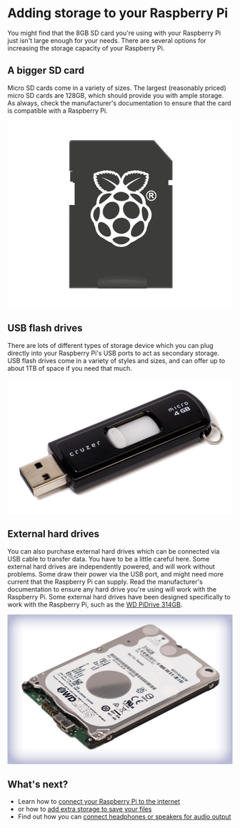 # Adding storage to your Raspberry Pi

You might find that the 8GB SD card you're using with your Raspberry Pi just isn't large enough for your needs. There are several options for increasing the storage capacity of your Raspberry Pi.

## A bigger SD card

Micro SD cards come in a variety of sizes. The largest (reasonably priced) micro SD cards are 128GB, which should provide you with ample storage. As always, check the manufacturer's documentation to ensure that the card is compatible with a Raspberry Pi.

![](images/noobs-card.png)

## USB flash drives

There are lots of different types of storage device which you can plug directly into your Raspberry Pi's USB ports to act as secondary storage. USB flash drives come in a variety of styles and sizes, and can offer up to about 1TB of space if you need that much.

![](images/flash_drive.png)

## External hard drives

 You can also purchase external hard drives which can be connected via USB cable to transfer data. You have to be a little careful here. Some external hard drives are independently powered, and will work without problems. Some draw their power via the USB port, and might need more current that the Raspberry Pi can supply. Read the manufacturer's documentation to ensure any hard drive you're using will work with the Raspberry Pi. Some external hard drives have been designed specifically to work with the Raspberry Pi, such as the [WD PiDrive 314GB](http://wdlabs.wd.com/products/wd-pidrive-314gb/).

![](images/Pi314.jpg)

## What's next?
- Learn how to [connect your Raspberry Pi to the internet](networking.md)
- or how to [add extra storage to save your files](storage.md)
- Find out how you can [connect headphones or speakers for audio output](audio.md)
